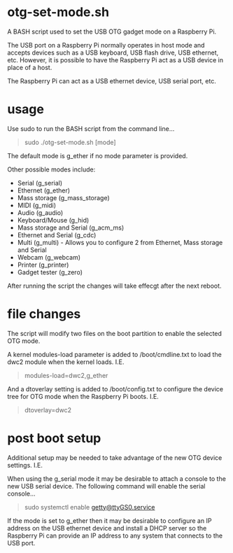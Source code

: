 # otg-set-mode.sh

A BASH script used to set the USB OTG gadget mode on a Raspberry Pi.

The USB port on a Raspberry Pi normally operates in host mode and accepts 
devices such as a USB keyboard, USB flash drive, USB ethernet, etc. However, 
it is possible to have the Raspberry Pi act as a USB device in place of a 
host.

The Raspberry Pi can act as a USB ethernet device, USB serial port, etc.


# usage

Use sudo to run the BASH script from the command line...
> sudo ./otg-set-mode.sh [mode]

The default mode is g_ether if no mode parameter is provided.

Other possible modes include:
* Serial (g_serial)
* Ethernet (g_ether)
* Mass storage (g_mass_storage)
* MIDI (g_midi)
* Audio (g_audio)
* Keyboard/Mouse (g_hid)
* Mass storage and Serial (g_acm_ms)
* Ethernet and Serial (g_cdc)
* Multi (g_multi) - Allows you to configure 2 from Ethernet, Mass storage and Serial
* Webcam (g_webcam)
* Printer (g_printer)
* Gadget tester (g_zero)

After running the script the changes will take effecgt after the next reboot.


# file changes

The script will modify two files on the boot partition to enable the selected OTG mode. 

A kernel modules-load parameter is added to /boot/cmdline.txt to load the dwc2 module 
when the kernel loads. I.E.
> modules-load=dwc2,g_ether

And a dtoverlay setting is added to /boot/config.txt to configure the device tree for 
OTG mode when the Raspberry Pi boots. I.E.
> dtoverlay=dwc2


# post boot setup

Additional setup may be needed to take advantage of the new OTG device settings. I.E.

When using the g_serial mode it may be desirable to attach a console to the new USB 
serial device. The following command will enable the serial console...
> sudo systemctl enable getty@ttyGS0.service

If the mode is set to g_ether then it may be desirable to configure an IP address on 
the USB ethernet device and install a DHCP server so the Raspberry Pi can provide an 
IP address to any system that connects to the USB port.

